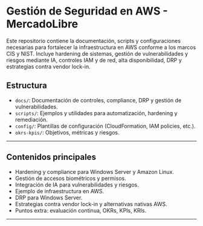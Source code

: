# Gestión de Seguridad en AWS - MercadoLibre

Este repositorio contiene la documentación, scripts y configuraciones necesarias para fortalecer la infraestructura en AWS conforme a los marcos CIS y NIST. Incluye hardening de sistemas, gestión de vulnerabilidades y riesgos mediante IA, controles IAM y de red, alta disponibilidad, DRP y estrategias contra vendor lock-in.

## Estructura

- `docs/`: Documentación de controles, compliance, DRP y gestión de vulnerabilidades.
- `scripts/`: Ejemplos y utilidades para automatización, hardening y remediación.
- `config/`: Plantillas de configuración (CloudFormation, IAM policies, etc.).
- `okrs-kpis/`: Objetivos, métricas y riesgos.

---

## Contenidos principales

- Hardening y compliance para Windows Server y Amazon Linux.
- Gestión de accesos biométricos y permisos.
- Integración de IA para vulnerabilidades y riesgos.
- Ejemplo de infraestructura en AWS.
- DRP para Windows Server.
- Estrategias contra vendor lock-in y alternativas nativas AWS.
- Puntos extra: evaluación continua, OKRs, KPIs, KRIs.

---
